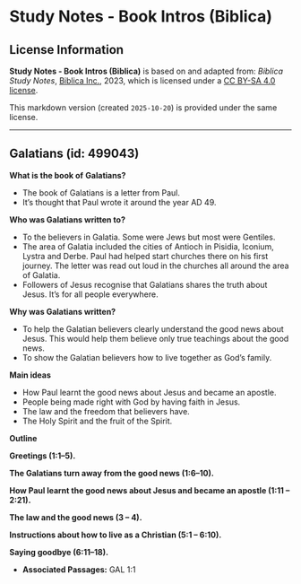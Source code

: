 # Study Notes - Book Intros (Biblica)

## License Information

**Study Notes - Book Intros (Biblica)** is based on and adapted from: _Biblica Study Notes_, [Biblica Inc.](https://www.biblica.com/), 2023, which is licensed under a [CC BY-SA 4.0 license](https://creativecommons.org/licenses/by-sa/4.0/legalcode.en).

This markdown version (created `2025-10-20`) is provided under the same license.



--------------------------------

## Galatians (id: 499043)

**What is the book of** **Galatians?**

* The book of Galatians is a letter from Paul.
* It’s thought that Paul wrote it around the year AD 49\.

**Who was Galatians written to?**

* To the believers in Galatia. Some were Jews but most were Gentiles.
* The area of Galatia included the cities of Antioch in Pisidia, Iconium, Lystra and Derbe. Paul had helped start churches there on his first journey. The letter was read out loud in the churches all around the area of Galatia.
* Followers of Jesus recognise that Galatians shares the truth about Jesus. It’s for all people everywhere.

**Why was Galatians written?**

* To help the Galatian believers clearly understand the good news about Jesus. This would help them believe only true teachings about the good news.
* To show the Galatian believers how to live together as God’s family.

**Main ideas**

* How Paul learnt the good news about Jesus and became an apostle.
* People being made right with God by having faith in Jesus.
* The law and the freedom that believers have.
* The Holy Spirit and the fruit of the Spirit.

**Outline**

**Greetings (1:1–5\).**

**The Galatians turn away from the good news (1:6–10\).**

**How Paul learnt the good news about Jesus and became an apostle (1:11 – 2:21\).**

**The law and the good news (3 – 4\).**

**Instructions about how to live as a Christian (5:1 – 6:10\).**

**Saying goodbye (6:11–18\).**

* **Associated Passages:** GAL 1:1

